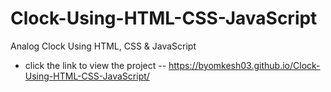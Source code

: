 # Clock-Using-HTML-CSS-JavaScript
Analog Clock Using HTML, CSS & JavaScript





* click the link to view the project -- https://byomkesh03.github.io/Clock-Using-HTML-CSS-JavaScript/
